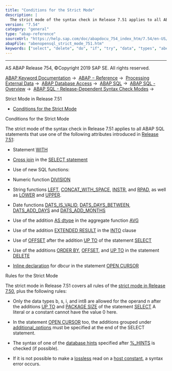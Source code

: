 ```yaml
---
title: "Conditions for the Strict Mode"
description: |
  The strict mode of the syntax check in Release 7.51 applies to all ABAP SQL statements that use one of the following attributes introduced in Release 7.51(https://help.sap.com/doc/abapdocu_754_index_htm/7.54/en-US/abennews-751-open_sql.htm): -   Statement WITH(https://help.sap.com/doc/abapdocu_7
version: "7.54"
category: "general"
type: "abap-reference"
sourceUrl: "https://help.sap.com/doc/abapdocu_754_index_htm/7.54/en-US/abenopensql_strict_mode_751.htm"
abapFile: "abenopensql_strict_mode_751.htm"
keywords: ["select", "delete", "do", "if", "try", "data", "types", "abenopensql", "strict", "mode", "751"]
---
```


* * *

AS ABAP Release 754, ©Copyright 2019 SAP SE. All rights reserved.

[ABAP Keyword Documentation](https://help.sap.com/doc/abapdocu_754_index_htm/7.54/en-US/abenabap.htm) →  [ABAP − Reference](https://help.sap.com/doc/abapdocu_754_index_htm/7.54/en-US/abenabap_reference.htm) →  [Processing External Data](https://help.sap.com/doc/abapdocu_754_index_htm/7.54/en-US/abenabap_language_external_data.htm) →  [ABAP Database Access](https://help.sap.com/doc/abapdocu_754_index_htm/7.54/en-US/abenabap_sql.htm) →  [ABAP SQL](https://help.sap.com/doc/abapdocu_754_index_htm/7.54/en-US/abenopensql.htm) →  [ABAP SQL - Overview](https://help.sap.com/doc/abapdocu_754_index_htm/7.54/en-US/abenopen_sql_oview.htm) →  [ABAP SQL - Release-Dependent Syntax Check Modes](https://help.sap.com/doc/abapdocu_754_index_htm/7.54/en-US/abenopensql_strict_modes.htm) → 

Strict Mode in Release 7.51

-   [Conditions for the Strict Mode](#abenopensql-strict-mode-751-1--------rules-for-the-strict-mode---@ITOC@@ABENOPENSQL_STRICT_MODE_751_2)

Conditions for the Strict Mode

The strict mode of the syntax check in Release 7.51 applies to all ABAP SQL statements that use one of the following attributes introduced in [Release 7.51](https://help.sap.com/doc/abapdocu_754_index_htm/7.54/en-US/abennews-751-open_sql.htm):

-   Statement [WITH](https://help.sap.com/doc/abapdocu_754_index_htm/7.54/en-US/abapwith.htm)

-   [Cross join](https://help.sap.com/doc/abapdocu_754_index_htm/7.54/en-US/abapselect_join.htm) in the [SELECT statement](https://help.sap.com/doc/abapdocu_754_index_htm/7.54/en-US/abapselect.htm)

-   Use of new SQL functions:

-   Numeric function [DIVISION](https://help.sap.com/doc/abapdocu_754_index_htm/7.54/en-US/abensql_arith_func.htm)

-   String functions [LEFT](https://help.sap.com/doc/abapdocu_754_index_htm/7.54/en-US/abensql_string_func.htm), [CONCAT\_WITH\_SPACE](https://help.sap.com/doc/abapdocu_754_index_htm/7.54/en-US/abensql_string_func.htm), [INSTR](https://help.sap.com/doc/abapdocu_754_index_htm/7.54/en-US/abensql_string_func.htm), and [RPAD](https://help.sap.com/doc/abapdocu_754_index_htm/7.54/en-US/abensql_string_func.htm), as well as [LOWER](https://help.sap.com/doc/abapdocu_754_index_htm/7.54/en-US/abensql_string_func.htm) and [UPPER](https://help.sap.com/doc/abapdocu_754_index_htm/7.54/en-US/abensql_string_func.htm).

-   Date functions [DATS\_IS\_VALID](https://help.sap.com/doc/abapdocu_754_index_htm/7.54/en-US/abensql_date_func.htm), [DATS\_DAYS\_BETWEEN](https://help.sap.com/doc/abapdocu_754_index_htm/7.54/en-US/abensql_date_func.htm), [DATS\_ADD\_DAYS](https://help.sap.com/doc/abapdocu_754_index_htm/7.54/en-US/abensql_date_func.htm) and [DATS\_ADD\_MONTHS](https://help.sap.com/doc/abapdocu_754_index_htm/7.54/en-US/abensql_date_func.htm)

-   Use of the addition [AS dtype](https://help.sap.com/doc/abapdocu_754_index_htm/7.54/en-US/abapselect_avg_as.htm) in the aggregate function [AVG](https://help.sap.com/doc/abapdocu_754_index_htm/7.54/en-US/abensql_agg_func.htm)

-   Use of the addition [EXTENDED RESULT](https://help.sap.com/doc/abapdocu_754_index_htm/7.54/en-US/abapselect_extended_result.htm) in the [INTO](https://help.sap.com/doc/abapdocu_754_index_htm/7.54/en-US/abapinto_clause.htm) clause

-   Use of [OFFSET](https://help.sap.com/doc/abapdocu_754_index_htm/7.54/en-US/abapselect_additions.htm) after the addition [UP TO](https://help.sap.com/doc/abapdocu_754_index_htm/7.54/en-US/abapselect_additions.htm) of the statement [SELECT](https://help.sap.com/doc/abapdocu_754_index_htm/7.54/en-US/abapselect.htm)

-   Use of the additions [ORDER BY](https://help.sap.com/doc/abapdocu_754_index_htm/7.54/en-US/abapdelete_where.htm), [OFFSET](https://help.sap.com/doc/abapdocu_754_index_htm/7.54/en-US/abapdelete_where.htm), and [UP TO](https://help.sap.com/doc/abapdocu_754_index_htm/7.54/en-US/abapdelete_where.htm) in the statement [DELETE](https://help.sap.com/doc/abapdocu_754_index_htm/7.54/en-US/abapdelete_dbtab.htm)

-   [Inline declaration](https://help.sap.com/doc/abapdocu_754_index_htm/7.54/en-US/abeninline_declaration_glosry.htm "Glossary Entry") for dbcur in the statement [OPEN CURSOR](https://help.sap.com/doc/abapdocu_754_index_htm/7.54/en-US/abapopen_cursor.htm)

Rules for the Strict Mode

The strict mode in Release 7.51 covers all rules of the [strict mode in Release 7.50](https://help.sap.com/doc/abapdocu_754_index_htm/7.54/en-US/abenopensql_strict_mode_750.htm), plus the following rules:

-   Only the data types b, s, i, and int8 are allowed for the operand n after the additions [UP TO](https://help.sap.com/doc/abapdocu_754_index_htm/7.54/en-US/abapselect_additions.htm) and [PACKAGE SIZE](https://help.sap.com/doc/abapdocu_754_index_htm/7.54/en-US/abapinto_clause.htm) of the statement [SELECT](https://help.sap.com/doc/abapdocu_754_index_htm/7.54/en-US/abapselect.htm) A literal or a constant cannot have the value 0 here.

-   In the statement [OPEN CURSOR](https://help.sap.com/doc/abapdocu_754_index_htm/7.54/en-US/abapopen_cursor.htm) too, the additions grouped under [additional\_options](https://help.sap.com/doc/abapdocu_754_index_htm/7.54/en-US/abapselect_additions.htm) must be specified at the end of the SELECT statement.

-   The syntax of one of the [database hints](https://help.sap.com/doc/abapdocu_754_index_htm/7.54/en-US/abendatabase_hint_glosry.htm "Glossary Entry") specified after [%\_HINTS](https://help.sap.com/doc/abapdocu_754_index_htm/7.54/en-US/abenosql_db_hints.htm) is checked (if possible).

-   If it is not possible to make a [lossless](https://help.sap.com/doc/abapdocu_754_index_htm/7.54/en-US/abapmove_exact.htm) read on a [host constant](https://help.sap.com/doc/abapdocu_754_index_htm/7.54/en-US/abenhost_constant_glosry.htm "Glossary Entry"), a syntax error occurs.